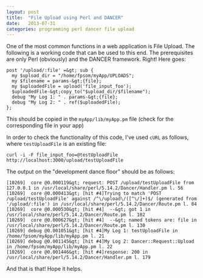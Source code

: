 ```yaml
---
layout: post
title:  "File Upload using Perl and DANCER"
date:   2013-07-31
categories: programming perl dancer file upload
---
```


One of the most common functions in a web application is File Upload. The following is a working code that can be used to this end. The prerequisites are only Perl (obviously) and the DANCER framework. Right! Here goes:

```
post '/upload/:file' =&gt; sub {
  my $upload_dir = "/home/fpsom/myApp/UPLOADS";
  my $filename = params-&gt;{file};
  my $uploadedFile = upload('file_input_foo');
  $uploadedFile-&gt;copy_to("$upload_dir/$filename");
  debug "My Log 1: " . params-&gt;{file};
  debug "My Log 2: " . ref($uploadedFile);
};
```

This should be copied in the `myApp/lib/myApp.pm` file (check for the corresponding file in your app)

In order to check the functionality of this code, I've used `cURL` as follows, where `testUploadFile` is an existing file:

```
curl -i -F file_input_foo=@testUploadFile http://localhost:3000/upload/testUploadFile
```

The output on the "development dance floor" should be as follows:

```
[10269]  core @0.000119&gt; request: POST /upload/testUploadFile from 127.0.0.1 in /usr/local/share/perl/5.14.2/Dancer/Handler.pm l. 56
[10269]  core @0.000413&gt; [hit #4]Trying to match 'POST /upload/testUploadFile' against /^\/upload\/([^\/]+)$/ (generated from '/upload/:file') in /usr/local/share/perl/5.14.2/Dancer/Route.pm l. 84
[10269]  core @0.000530&gt; [hit #4]  --&gt; got 1 in /usr/local/share/perl/5.14.2/Dancer/Route.pm l. 102
[10269]  core @0.000627&gt; [hit #4]  --&gt; named tokens are: file in /usr/local/share/perl/5.14.2/Dancer/Route.pm l. 130
[10269] debug @0.001051&gt; [hit #4]My Log 1: testUploadFile in /home/fpsom/myApp/lib/myApp.pm l. 21
[10269] debug @0.001145&gt; [hit #4]My Log 2: Dancer::Request::Upload in /home/fpsom/myApp/lib/myApp.pm l. 22
[10269]  core @0.001446&gt; [hit #4]response: 200 in /usr/local/share/perl/5.14.2/Dancer/Handler.pm l. 179
```

And that is that! Hope it helps.
